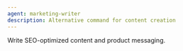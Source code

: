 ```yaml
---
agent: marketing-writer
description: Alternative command for content creation
---
```


Write SEO-optimized content and product messaging.
